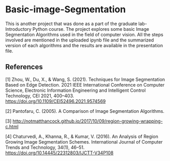 # Basic-image-Segmentation
This is another project that was done as a part of the graduate lab- Introductory Python course. The project explores some basic Image Segmentation Algorithms used in the field of computer vision. All the steps involved are mentioned in the uploaded ipynb file and the summarized version of each algorithms and the results are available in the presentation file.

## References
[1] Zhou, W., Du, X., & Wang, S. (2021). Techniques for Image Segmentation Based on Edge Detection. 2021 IEEE International Conference on Computer Science, Electronic Information Engineering and Intelligent Control Technology, CEI 2021, 400–403. https://doi.org/10.1109/CEI52496.2021.9574569

[2] Pantofaru, C. (2005). A Comparison of Image Segmentation Algorithms.

[3] http://notmatthancock.github.io/2017/10/09/region-growing-wrapping-c.html

[4] Chaturvedi, A., Khanna, R., & Kumar, V. (2016). An Analysis of Region Growing Image Segmentation Schemes. International Journal of Computer Trends and Technology, 34(1), 46–51. https://doi.org/10.14445/22312803/IJCTT-V34P108

